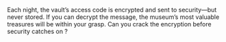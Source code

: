 Each night, the vault’s access code is encrypted and sent to security—but never stored. If you can decrypt the message, the museum’s most valuable treasures will be within your grasp. Can you crack the encryption before security catches on ?
